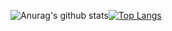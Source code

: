 ![Anurag's github stats](https://github-readme-stats.vercel.app/api?username=ignaciox&show_icons=true&theme=dracula)[![Top Langs](https://github-readme-stats.vercel.app/api/top-langs/?username=ignaciox&show_icons=true&theme=dracula)](https://github.com/anuraghazra/github-readme-stats)
